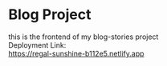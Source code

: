 # Blog Project
this is the frontend of my blog-stories project<br>
Deployment Link:<br>
https://regal-sunshine-b112e5.netlify.app




